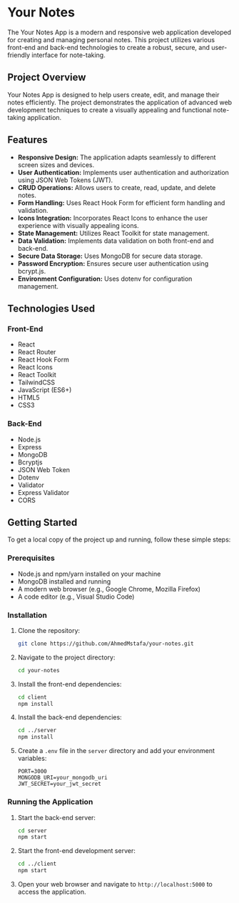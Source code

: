 # Your Notes 

The Your Notes App is a modern and responsive web application developed for creating and managing personal notes. This project utilizes various front-end and back-end technologies to create a robust, secure, and user-friendly interface for note-taking.

## Project Overview

Your Notes App is designed to help users create, edit, and manage their notes efficiently. The project demonstrates the application of advanced web development techniques to create a visually appealing and functional note-taking application.

## Features

- **Responsive Design:** The application adapts seamlessly to different screen sizes and devices.
- **User Authentication:** Implements user authentication and authorization using JSON Web Tokens (JWT).
- **CRUD Operations:** Allows users to create, read, update, and delete notes.
- **Form Handling:** Uses React Hook Form for efficient form handling and validation.
- **Icons Integration:** Incorporates React Icons to enhance the user experience with visually appealing icons.
- **State Management:** Utilizes React Toolkit for state management.
- **Data Validation:** Implements data validation on both front-end and back-end.
- **Secure Data Storage:** Uses MongoDB for secure data storage.
- **Password Encryption:** Ensures secure user authentication using bcrypt.js.
- **Environment Configuration:** Uses dotenv for configuration management.

## Technologies Used

### Front-End

- React
- React Router
- React Hook Form
- React Icons
- React Toolkit
- TailwindCSS
- JavaScript (ES6+)
- HTML5
- CSS3

### Back-End

- Node.js
- Express
- MongoDB
- Bcryptjs
- JSON Web Token
- Dotenv
- Validator
- Express Validator
- CORS

## Getting Started

To get a local copy of the project up and running, follow these simple steps:

### Prerequisites

- Node.js and npm/yarn installed on your machine
- MongoDB installed and running
- A modern web browser (e.g., Google Chrome, Mozilla Firefox)
- A code editor (e.g., Visual Studio Code)

### Installation

1. Clone the repository:
    ```bash
    git clone https://github.com/AhmedMstafa/your-notes.git
    ```
2. Navigate to the project directory:
    ```bash
    cd your-notes
    ```
3. Install the front-end dependencies:
    ```bash
    cd client
    npm install
    ```
4. Install the back-end dependencies:
    ```bash
    cd ../server
    npm install
    ```
5. Create a `.env` file in the `server` directory and add your environment variables:
    ```plaintext
    PORT=3000
    MONGODB_URI=your_mongodb_uri
    JWT_SECRET=your_jwt_secret
    ```

### Running the Application

1. Start the back-end server:
    ```bash
    cd server
    npm start
    ```
2. Start the front-end development server:
    ```bash
    cd ../client
    npm start
    ```
3. Open your web browser and navigate to `http://localhost:5000` to access the application.

